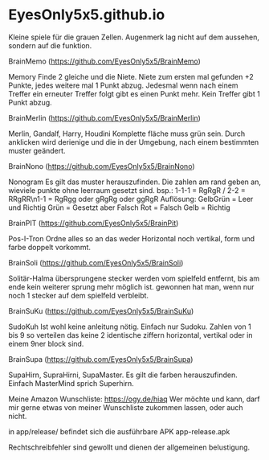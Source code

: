 # EyesOnly5x5.github.io
Kleine spiele für die grauen Zellen. Augenmerk lag nicht auf dem aussehen, sondern auf die funktion.

BrainMemo (https://github.com/EyesOnly5x5/BrainMemo)

Memory Finde 2 gleiche und die Niete. Niete zum ersten mal gefunden +2 Punkte, jedes weitere mal 1 Punkt abzug. Jedesmal wenn nach einem Treffer ein erneuter Treffer folgt gibt es einen Punkt mehr. Kein Treffer gibt 1 Punkt abzug.

BrainMerlin (https://github.com/EyesOnly5x5/BrainMerlin)

Merlin, Gandalf, Harry, Houdini Komplette fläche muss grün sein. Durch anklicken wird derienige und die in der Umgebung, nach einem bestimmten muster geändert.

BrainNono (https://github.com/EyesOnly5x5/BrainNono)

Nonogram Es gilt das muster herauszufinden. Die zahlen am rand geben an, wieviele punkte ohne leerraum gesetzt sind. bsp.: 1-1-1 = RgRgR / 2-2 = RRgRR\n1-1 = RgRgg oder gRgRg oder ggRgR
Auflösung: GelbGrün = Leer und Richtig Grün = Gesetzt aber Falsch Rot = Falsch Gelb = Richtig

BrainPIT (https://github.com/EyesOnly5x5/BrainPit)

Pos-I-Tron Ordne alles so an das weder Horizontal noch vertikal, form und farbe doppelt vorkommt.

BrainSoli (https://github.com/EyesOnly5x5/BrainSoli)

Solitär-Halma übersprungene stecker werden vom spielfeld entfernt, bis am ende kein weiterer sprung mehr möglich ist. gewonnen hat man, wenn nur noch 1 stecker auf dem spielfeld verbleibt.

BrainSuKu (https://github.com/EyesOnly5x5/BrainSuKu)

SudoKuh Ist wohl keine anleitung nötig. Einfach nur Sudoku. Zahlen von 1 bis 9 so verteilen das keine 2 identische ziffern horizontal, vertikal oder in einem 9ner block sind.

BrainSupa (https://github.com/EyesOnly5x5/BrainSupa)

SupaHirn, SupraHirni, SupaMaster. Es gilt die farben herauszufinden. Einfach MasterMind sprich Superhirn.

Meine Amazon Wunschliste: https://ogy.de/hiaq Wer möchte und kann, darf mir gerne etwas von meiner Wunschliste zukommen lassen, oder auch nicht.

in app/release/ befindet sich die ausführbare APK app-release.apk

Rechtschreibfehler sind gewollt und dienen der allgemeinen belustigung.